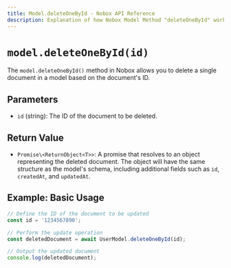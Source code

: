 ```yaml
---
title: Model.deleteOneById - Nobox API Reference
description: Explanation of how Nobox Model Method "deleteOneById" works
---
```


# `model.deleteOneById(id)`

The `model.deleteOneById()` method in Nobox allows you to delete a single document in a model based on the document's ID.

## Parameters
- `id` (string): The ID of the document to be deleted.

## Return Value
- `Promise\<ReturnObject<T>>`: A promise that resolves to an object representing the deleted document. The object will have the same structure as the model's schema, including additional fields such as `id`, `createdAt`, and `updatedAt`.

## Example: Basic Usage

```ts
// Define the ID of the document to be updated
const id = '1234567890';

// Perform the update operation
const deletedDocument = await UserModel.deleteOneById(id);

// Output the updated document
console.log(deletedDocument);
```
